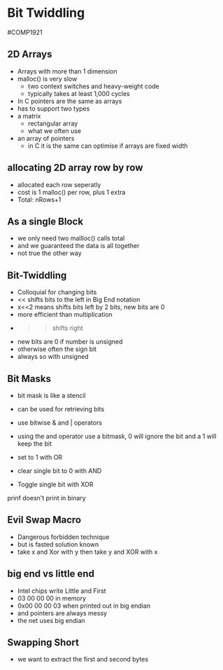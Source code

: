 # Bit Twiddling
#COMP1921
## 2D Arrays
- Arrays with more than 1 dimension
- malloc() is very slow
	- two context switches and heavy-weight code
	- typically takes at least 1,000 cycles
- In C pointers are the same as arrays
- has to support two types
- a matrix
	- rectangular array
	- what we often use
- an array of pointers
	- in C it is the same
can optimise if arrays are fixed width
## allocating 2D array row by row
- allocated each row seperatly
- cost is 1 malloc() per row, plus 1 extra
- Total: nRows+1
## As a single Block
- we only need two mallloc() calls total
- and we guaranteed the data is all together
- not true the other way

## Bit-Twiddling
- Colloquial for changing bits
- << shifts bits to the left in Big End notation
- x<<2 means shifts bits left by 2 bits, new bits are 0
- more efficient than multiplication
- >> shifts right
- new bits are 0 if number is unsigned
- otherwise often the sign bit
- always so with unsigned 

## Bit Masks
- bit mask is like a stencil
- can be used for retrieving bits
- use bitwise & and | operators
- using the and operator use a bitmask, 0 will ignore the bit and a 1 will keep the bit

- set to 1 with OR
- clear single bit to 0 with AND
- Toggle single bit with XOR

prinf doesn't print in binary

## Evil Swap Macro
- Dangerous forbidden technique
- but is fasted solution known
- take x and Xor with y then take y and XOR with x

## big end vs little end
- Intel chips write Little and First
- 03 00 00 00 in memory
- 0x00 00 00 03 when printed out in big endian
- and pointers are always messy
- the net uses big endian

## Swapping Short
- we want to extract the first and second bytes